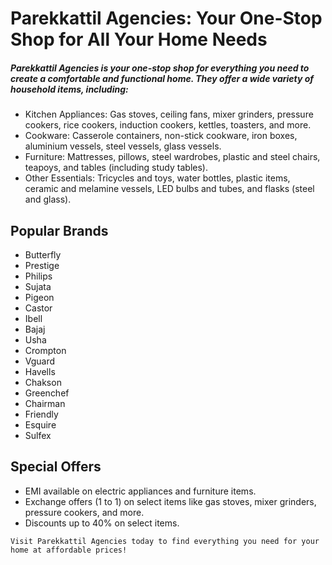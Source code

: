 # Parekkattil Agencies: Your One-Stop Shop for All Your Home Needs

##### Parekkattil Agencies is your one-stop shop for everything you need to create a comfortable and functional home. They offer a wide variety of household items, including:
 * Kitchen Appliances: Gas stoves, ceiling fans, mixer grinders, pressure cookers, rice cookers, induction cookers, kettles, toasters, and more.
 * Cookware: Casserole containers, non-stick cookware, iron boxes, aluminium vessels, steel vessels, glass vessels.
 * Furniture: Mattresses, pillows, steel wardrobes, plastic and steel chairs, teapoys, and tables (including study tables).
 * Other Essentials: Tricycles and toys, water bottles, plastic items, ceramic and melamine vessels, LED bulbs and tubes, and flasks (steel and glass).

## Popular Brands
 * Butterfly
 * Prestige
 * Philips
 * Sujata
 * Pigeon
 * Castor
 * Ibell
 * Bajaj
 * Usha
 * Crompton
 * Vguard
 * Havells
 * Chakson
 * Greenchef
 * Chairman
 * Friendly
 * Esquire
 * Sulfex

## Special Offers
 * EMI available on electric appliances and furniture items.
 * Exchange offers (1 to 1) on select items like gas stoves, mixer grinders, pressure cookers, and more.
 * Discounts up to 40% on select items.
```
Visit Parekkattil Agencies today to find everything you need for your home at affordable prices!
```
